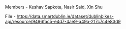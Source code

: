 Members - Keshav Sapkota, Nasir Said, Xin Shu

File - https://data.smartdublin.ie/dataset/dublinbikes-api/resource/9496fac5-e4d7-4ae9-a49a-217c7c4e83d9